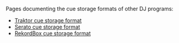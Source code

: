 Pages documenting the cue storage formats of other DJ programs:

  - [Traktor cue storage format](Traktor%20cue%20storage%20format)
  - [Serato cue storage format](Serato%20cue%20storage%20format)
  - [RekordBox cue storage format](RekordBox%20cue%20storage%20format)
